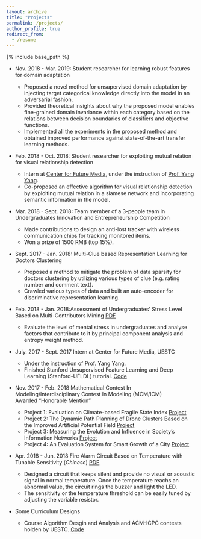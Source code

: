 ```yaml
---
layout: archive
title: "Projects"
permalink: /projects/
author_profile: true
redirect_from:
  - /resume
---
```


{% include base_path %}

* Nov. 2018 - Mar. 2019: Student researcher for learning robust features for domain adaptation
  + Proposed a novel method for unsupervised domain adaptation by injecting target categorical knowledge directly into the model in an adversarial fashion.
  + Provided theoretical insights about why the proposed model enables fine-grained domain invariance within each category based on the relations between decision boundaries of classifiers and objective functions.
  + Implemented all the experiments in the proposed method and obtained improved performance against state-of-the-art transfer learning methods.

* Feb. 2018 - Oct. 2018: Student researcher for exploiting mutual relation for visual relationship detection
	+ Intern at [Center for Future Media](http://cfm.uestc.edu.cn/index), under the instruction of [Prof. Yang Yang](http://cfm.uestc.edu.cn/~yangyang/).
	+ Co-proposed an effective algorithm for visual relationship detection by exploiting mutual relation in a siamese network and incorporating semantic information in the model.

 
* Mar. 2018 - Sept. 2018: Team member of a 3-people team in Undergraduates Innovation and Entrepreneurship Competition
  + Made contributions to design an anti-lost tracker with wireless communication chips for tracking monitored items.
  + Won a prize of 1500 RMB (top 15%).
  
* Sept. 2017 - Jan. 2018: Multi-Clue based Representation Learning for Doctors Clustering
  + Proposed a method to mitigate the problem of data sparsity for doctors clustering by utilizing various types of clue (e.g. rating number and comment text).
  + Crawled various types of data and built an auto-encoder for discriminative representation learning.

* Feb. 2018 - Jan. 2018:Assessment of Undergraduates’ Stress Level Based on Multi-Contributors Mining [PDF](https://github.com/ChaofanTao/ChaofanTao.github.io/blob/master/files/Assessment%20of%20Undergraduates%E2%80%99%20Stress%20Level%20Based%20on%20Multi-Contributors%20Mining.pdf)  
  + Evaluate the level of mental stress in undergraduates and analyse factors that contribute to it by principal component analysis and entropy weight method.
  
* July. 2017 - Sept. 2017 Intern at Center for Future Media, UESTC
  + Under the instruction of Prof. Yang Yang.
  + Finished Stanford Unsupervised Feature Learning and Deep Learning (Stanford-UFLDL) tutorial. [Code](https://github.com/ChaofanTao/MachineLearning-UFLDL)
  
* Nov. 2017 - Feb. 2018 Mathematical Contest In Modeling/Interdisciplinary Contest In Modeling (MCM/ICM)              
Awarded “Honorable Mention” 
	+ Project 1: Evaluation on Climate-based Fragile State Index  [Project](https://github.com/ChaofanTao/MCM/tree/master/2018-COMAP)  
	+ Project 2: The Dynamic Path Planning of Drone Clusters Based on the Improved Artificial Potential Field 
	[Project](https://github.com/ChaofanTao/MCM/tree/master/2017-UESTC-MCM)
	+ Project 3: Measuring the Evolution and Influence in Society’s Information Networks [Project](https://github.com/ChaofanTao/MCM/blob/master/2016-COMAP)
	+ Project 4: An Evaluation System for Smart Growth of a City  [Project](https://github.com/ChaofanTao/MCM/blob/master/2017-COMAP/)

*  Apr. 2018 - Jun. 2018 Fire Alarm Circuit Based on Temperature with Tunable Sensitivity (_Chinese_) [PDF](https://github.com/ChaofanTao/ChaofanTao.github.io/blob/master/files/%E5%A3%B0%E5%85%89%E7%81%AB%E7%81%BE%E6%8A%A5%E8%AD%A6%E7%94%B5%E8%B7%AF%E8%AE%BE%E8%AE%A1%E6%8A%A5%E5%91%8A-%E9%99%B6%E8%B6%85%E5%87%A1.pdf)
	+ Designed a circuit that keeps silent and provide no visual or acoustic signal in normal temperature. Once the temperature reachs an abnormal value, the circuit rings the buzzer and light the LED.  
	+ The sensitivity or the temperature threshold can be easily tuned by adjusting the variable resistor.

* Some Curriculum Designs
  + Course Algorithm Desgin and Analysis and ACM-ICPC contests holden by UESTC. [Code](https://github.com/ChaofanTao/AlgorithmDesign)